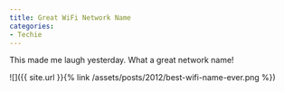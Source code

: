 ```yaml
---
title: Great WiFi Network Name
categories:
- Techie
---
```


This made me laugh yesterday. What a great network name!

![]({{ site.url }}{% link /assets/posts/2012/best-wifi-name-ever.png %})
